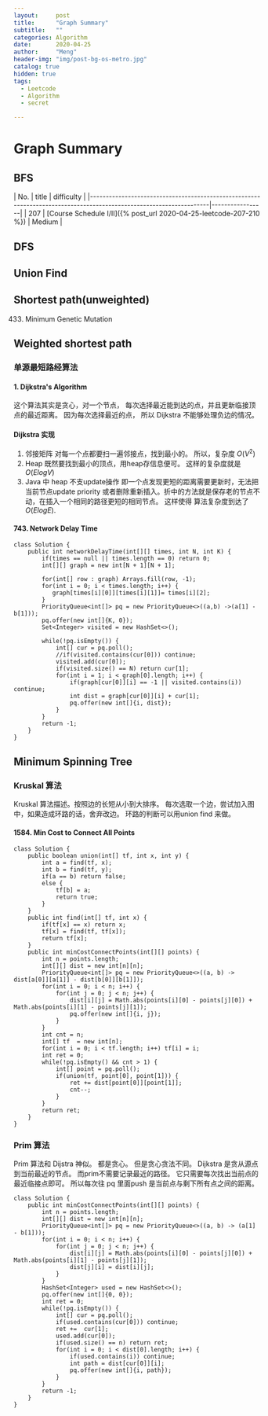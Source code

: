 ```yaml
---
layout:     post
title:      "Graph Summary"
subtitle:   ""
categories: Algorithm
date:       2020-04-25
author:     "Meng"
header-img: "img/post-bg-os-metro.jpg"
catalog: true
hidden: true
tags:
  - Leetcode
  - Algorithm
  - secret

---
```


# Graph Summary

## BFS

| No. | title                                                                                                        | difficulty      |
|--------------------------------------------------------------------------------------------------------------------|-----------------|
| 207 | [Course Schedule I/II]({% post_url 2020-04-25-leetcode-207-210 %})                                           | Medium          |


## DFS

## Union Find

## Shortest path(unweighted)

433. Minimum Genetic Mutation

## Weighted shortest path
### 单源最短路经算法
#### 1. Dijkstra's Algorithm
这个算法其实是贪心，对一个节点， 每次选择最近能到达的点，并且更新临接顶点的最近距离。 因为每次选择最近的点， 所以 Dijkstra 不能够处理负边的情况。
#### Dijkstra 实现
1. 邻接矩阵 对每一个点都要扫一遍邻接点，找到最小的。 所以，复杂度 $O(V^2)$
2. Heap 既然要找到最小的顶点，用heap存信息便可。 这样的复杂度就是 $O(ElogV)$
3. Java 中 heap 不支update操作 即一个点发现更短的距离需要更新时，无法把当前节点update priority 或者删除重新插入。折中的方法就是保存老的节点不动，在插入一个相同的路径更短的相同节点。 这样使得 算法复杂度到达了 $O(ElogE)$.
#### 743. Network Delay Time
```
class Solution {
    public int networkDelayTime(int[][] times, int N, int K) {
        if(times == null || times.length == 0) return 0;
        int[][] graph = new int[N + 1][N + 1];

        for(int[] row : graph) Arrays.fill(row, -1);
        for(int i = 0; i < times.length; i++) {
           graph[times[i][0]][times[i][1]]= times[i][2];
        }
        PriorityQueue<int[]> pq = new PriorityQueue<>((a,b) ->(a[1] - b[1]));
        pq.offer(new int[]{K, 0});
        Set<Integer> visited = new HashSet<>();

        while(!pq.isEmpty()) {
            int[] cur = pq.poll();
            //if(visited.contains(cur[0])) continue;
            visited.add(cur[0]);
            if(visited.size() == N) return cur[1];
            for(int i = 1; i < graph[0].length; i++) {
                if(graph[cur[0]][i] == -1 || visited.contains(i)) continue;
                int dist = graph[cur[0]][i] + cur[1];
                pq.offer(new int[]{i, dist});
            }
        }
        return -1;
    }
}
```

## Minimum Spinning Tree
### Kruskal 算法
Kruskal 算法描述。按照边的长短从小到大排序。 每次选取一个边，尝试加入图中，如果造成环路的话，舍弃改边。 环路的判断可以用union find 来做。
#### 1584. Min Cost to Connect All Points
```
class Solution {
    public boolean union(int[] tf, int x, int y) {
        int a = find(tf, x);
        int b = find(tf, y);
        if(a == b) return false;
        else {
            tf[b] = a;
            return true;
        }
    }
    public int find(int[] tf, int x) {
        if(tf[x] == x) return x;
        tf[x] = find(tf, tf[x]);
        return tf[x];
    }
    public int minCostConnectPoints(int[][] points) {
        int n = points.length;
        int[][] dist = new int[n][n];
        PriorityQueue<int[]> pq = new PriorityQueue<>((a, b) -> dist[a[0]][a[1]] - dist[b[0]][b[1]]);
        for(int i = 0; i < n; i++) {
            for(int j = 0; j < n; j++) {
                dist[i][j] = Math.abs(points[i][0] - points[j][0]) + Math.abs(points[i][1] - points[j][1]);
                pq.offer(new int[]{i, j});
            }
        }
        int cnt = n;
        int[] tf  = new int[n];
        for(int i = 0; i < tf.length; i++) tf[i] = i;
        int ret = 0;
        while(!pq.isEmpty() && cnt > 1) {
            int[] point = pq.poll();
            if(union(tf, point[0], point[1])) {
                ret += dist[point[0]][point[1]];
                cnt--;
            }
        }
        return ret;
    }
}
```
### Prim 算法
Prim 算法和 Dijstra 神似。 都是贪心。 但是贪心贪法不同。 Dijkstra 是贪从源点到当前最近的节点。
而prim不需要记录最近的路径。 它只需要每次找出当前点的最近临接点即可。 所以每次往 pq 里面push 是当前点与剩下所有点之间的距离。
```
class Solution {
    public int minCostConnectPoints(int[][] points) {
        int n = points.length;
        int[][] dist = new int[n][n];
        PriorityQueue<int[]> pq = new PriorityQueue<>((a, b) -> (a[1] - b[1]));
        for(int i = 0; i < n; i++) {
            for(int j = 0; j < n; j++) {
                dist[i][j] = Math.abs(points[i][0] - points[j][0]) + Math.abs(points[i][1] - points[j][1]);
                dist[j][i] = dist[i][j];
            }
        }
        HashSet<Integer> used = new HashSet<>();
        pq.offer(new int[]{0, 0});
        int ret = 0;
        while(!pq.isEmpty()) {
            int[] cur = pq.poll();
            if(used.contains(cur[0])) continue;
            ret +=  cur[1];
            used.add(cur[0]);
            if(used.size() == n) return ret;
            for(int i = 0; i < dist[0].length; i++) {
                if(used.contains(i)) continue;
                int path = dist[cur[0]][i];
                pq.offer(new int[]{i, path});
            }
        }
        return -1;
    }
}
```

